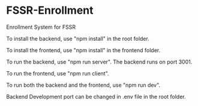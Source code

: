 # FSSR-Enrollment
Enrollment System for FSSR

To install the backend, use "npm install" in the root folder.

To install the frontend, use "npm install" in the frontend folder.

To run the backend, use "npm run server". The backend runs on port 3001.

To run the frontend, use "npm run client".

To run both the backend and the frontend, use "npm run dev".

Backend Development port can be changed in .env file in the root folder.
